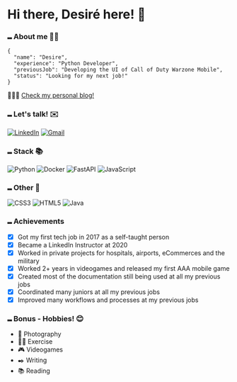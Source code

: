 # Hi there, Desiré here! 👋


### ⑉ About me 👩‍💻

```
{
  "name": "Desire",
  "experience": "Python Developer",
  "previousJob": "Developing the UI of Call of Duty Warzone Mobile",
  "status": "Looking for my next job!"
}
```

💖👋🏻 [Check my personal blog!](https://desiremcarm.github.io)

### ⑉ Let's talk! ✉️
[![LinkedIn](https://img.shields.io/badge/LinkedIn-0077B5?style=flat-square&logo=linkedin&logoColor=white)](https://www.linkedin.com/in/desire-m-carmona/)
[![Gmail](https://img.shields.io/badge/Gmail-D14836?style=flat-square&logo=gmail&logoColor=white)](mailto:work@desiremcarmona.com)

### ⑉ Stack 📚
![Python](https://img.shields.io/badge/python-3670A0?style=for-the-badge&logo=python&logoColor=ffdd54)
![Docker](https://img.shields.io/badge/docker-%230db7ed.svg?style=for-the-badge&logo=docker&logoColor=white)
![FastAPI](https://img.shields.io/badge/FastAPI-005571?style=for-the-badge&logo=fastapi)
![JavaScript](https://img.shields.io/badge/javascript-%23323330.svg?style=for-the-badge&logo=javascript&logoColor=%23F7DF1E)

### ⑉ Other 🔎
![CSS3](https://img.shields.io/badge/css3-%231572B6.svg?style=for-the-badge&logo=css3&logoColor=white)
![HTML5](https://img.shields.io/badge/html5-%23E34F26.svg?style=for-the-badge&logo=html5&logoColor=white)
![Java](https://img.shields.io/badge/java-%23ED8B00.svg?style=for-the-badge&logo=openjdk&logoColor=white)

### ⑉ Achievements
- [X] Got my first tech job in 2017 as a self-taught person
- [X] Became a LinkedIn Instructor at 2020
- [X] Worked in private projects for hospitals, airports, eCommerces and the military
- [X] Worked 2+ years in videogames and released my first AAA mobile game
- [X] Created most of the documentation still being used at all my previous jobs
- [X] Coordinated many juniors at all my previous jobs
- [X] Improved many workflows and processes at my previous jobs

### ⑉ Bonus - Hobbies! 😊
- 📸 Photography
- 🏋️‍♀️ Exercise
- 🎮 Videogames
- ✒️ Writing
- 📚 Reading


<!---
desiremcarm/desiremcarm is a ✨ special ✨ repository because its `README.md` (this file) appears on your GitHub profile.
You can click the Preview link to take a look at your changes.
--->
